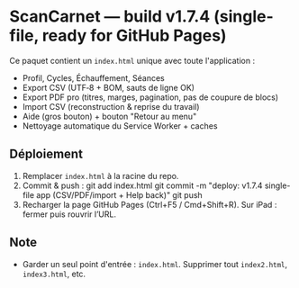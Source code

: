 # ScanCarnet — build v1.7.4 (single-file, ready for GitHub Pages)

Ce paquet contient un `index.html` unique avec toute l'application :
- Profil, Cycles, Échauffement, Séances
- Export CSV (UTF‑8 + BOM, sauts de ligne OK)
- Export PDF pro (titres, marges, pagination, pas de coupure de blocs)
- Import CSV (reconstruction & reprise du travail)
- Aide (gros bouton) + bouton "Retour au menu"
- Nettoyage automatique du Service Worker + caches

## Déploiement
1. Remplacer `index.html` à la racine du repo.
2. Commit & push :
   git add index.html
   git commit -m "deploy: v1.7.4 single-file app (CSV/PDF/import + Help back)"
   git push
3. Recharger la page GitHub Pages (Ctrl+F5 / Cmd+Shift+R). Sur iPad : fermer puis rouvrir l’URL.

## Note
- Garder un seul point d'entrée : `index.html`. Supprimer tout `index2.html`, `index3.html`, etc.
